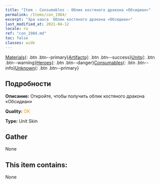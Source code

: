 ```yaml
---
title: "Item - Consumables - Облик костяного дракона «Обсидиан»"
permalink: /Items/con_1984/
excerpt: "Эра хаоса  Облик костяного дракона «Обсидиан»"
last_modified_at: 2021-04-12
locale: ru
ref: "con_1984.md"
toc: false
classes: wide
---
```

 [Materials](/ru/Items/){: .btn .btn--primary}[Artifacts](/ru/Items/Artifacts/){: .btn .btn--success}[Units](/ru/Items/Units/){: .btn .btn--warning}[Heroes](/ru/Items/Heroes/){: .btn .btn--danger}[Consumables](/ru/Items/Consumables/){: .btn .btn--info}[Unknown](/ru/Items/Unknown/){: .btn .btn--primary}

## Подробности
 **Описание:** Откройте, чтобы получить облик костяного дракона «Обсидиан»

 **Quality:** <span style="color: #FF8C00">OK</span>

 **Type:** Unit Skin

## Gather

  None

## This item contains:

  None

